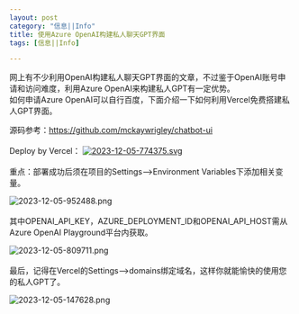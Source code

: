 ```yaml
---
layout: post
category: "信息||Info"
title: 使用Azure OpenAI构建私人聊天GPT界面
tags: [信息||Info]

---
```

网上有不少利用OpenAI构建私人聊天GPT界面的文章，不过鉴于OpenAI账号申请和访问难度，利用Azure OpenAI来构建私人GPT有一定优势。<br>
如何申请Azure OpenAI可以自行百度，下面介绍一下如何利用Vercel免费搭建私人GPT界面。<br>

源码参考：https://github.com/mckaywrigley/chatbot-ui <br><br>
Deploy by Vercel：
[![2023-12-05-774375.svg](http://hijoe.net/assets/2023-12-05-774375.svg)](https://vercel.com/new/clone?repository-url=https%3A%2F%2Fgithub.com%2Fmckaywrigley%2Fchatbot-ui)<br><br>
重点：部署成功后须在项目的Settings-->Environment Variables下添加相关变量。<br>

![2023-12-05-952488.png](http://hijoe.net/assets/2023-12-05-952488.png)<br><br>
其中OPENAI_API_KEY，AZURE_DEPLOYMENT_ID和OPENAI_API_HOST需从Azure OpenAI Playground平台内获取。<br>

![2023-12-05-809711.png](http://hijoe.net/assets/2023-12-05-809711.png)<br><br>
最后，记得在Vercel的Settings-->domains绑定域名，这样你就能愉快的使用您的私人GPT了。<br>

![2023-12-05-147628.png](http://hijoe.net/assets/2023-12-05-147628.png)


